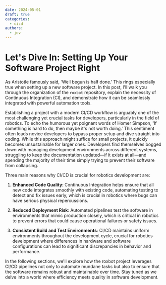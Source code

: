 ```yaml
---
date: 2024-05-01
draft: true
categories:
  - cicd
authors:
  - jev
---
```


# Let's Dive In: Setting Up Your Software Project Right

As Aristotle famously said, 'Well begun is half done.' This rings especially true when setting up a new software project. In this post, I'll walk you through the organization of the `roxbot` repository, explain the necessity of Continuous Integration (CI), and demonstrate how it can be seamlessly integrated with powerful automation tools.

<!-- more -->

Establishing a project with a modern CI/CD workflow is arguably one of the most challenging yet crucial tasks for developers, particularly in the field of robotics. To echo the humorous yet poignant words of Homer Simpson, 'If something is hard to do, then maybe it's not worth doing.' This sentiment often leads novice developers to bypass proper setup and dive straight into coding. While this approach might suffice for small projects, it quickly becomes unsustainable for larger ones. Developers find themselves bogged down with managing development environments across different systems, struggling to keep the documentation updated—if it exists at all—and spending the majority of their time simply trying to prevent their software from collapsing.

Three main reasons why CI/CD is crucial for robotics development are:


1. **Enhanced Code Quality**: Continuous Integration helps ensure that all new code integrates smoothly with existing code, automating testing to detect and fix issues early, which is crucial in robotics where bugs can have serious physical repercussions.

2. **Reduced Deployment Risk**: Automated pipelines test the software in environments that mimic production closely, which is critical in robotics to prevent errors that could cause operational failures or safety issues.

3. **Consistent Build and Test Environments**: CI/CD maintains uniform environments throughout the development cycle, crucial for robotics development where differences in hardware and software configurations can lead to significant discrepancies in behavior and performance.

In the following sections, we'll explore how the roxbot project leverages CI/CD pipelines not only to automate mundane tasks but also to ensure that the software remains robust and maintainable over time. Stay tuned as we delve into a world where efficiency meets quality in software development.
